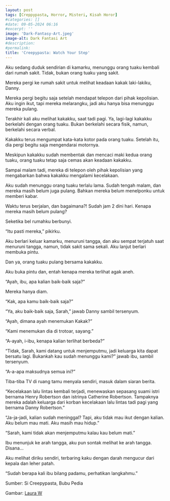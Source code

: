```yaml
---
layout: post
tags: [Creppypasta, Horror, Misteri, Kisah Horor]
#categories: []
#date: 09-05-2024 06:16
#excerpt: ''
image: 'Dark-Fantasy-Art.jpeg'
image-alt: Dark Fantasi Art
#description:
#permalink:
title: 'Creepypasta: Watch Your Step'
---
```





Aku sedang duduk sendirian di kamarku, menunggu orang tuaku kembali dari rumah sakit. Tidak, bukan orang tuaku yang sakit.

Mereka pergi ke rumah sakit untuk melihat keadaan kakak laki-lakiku, Danny.

Mereka pergi begitu saja setelah mendapat telepon dari pihak kepolisian. Aku ingin ikut, tapi mereka melarangku, jadi aku hanya bisa menunggu mereka pulang.

Terakhir kali aku melihat kakakku, saat tadi pagi. Ya, lagi-lagi kakakku berkelahi dengan orang tuaku. Bukan berkelahi secara fisik, namun, berkelahi secara verbal.

Kakakku terus mengumpat kata-kata kotor pada orang tuaku. Setelah itu, dia pergi begitu saja mengendarai motornya.

Meskipun kakakku sudah membentak dan mencaci maki kedua orang tuaku, orang tuaku tetap saja cemas akan keadaan kakakku.

Sampai malam tadi, mereka di telepon oleh pihak kepolisian yang mengabarkan bahwa kakakku mengalami kecelakaan.

Aku sudah menunggu orang tuaku terlalu lama. Sudah tengah malam, dan mereka masih belum juga pulang. Bahkan mereka belum menelponku untuk memberi kabar.

Waktu terus berjalan, dan bagaimana?! Sudah jam 2 dini hari. Kenapa mereka masih belum pulang?

Seketika bel rumahku berbunyi.

“Itu pasti mereka,” pikirku.

Aku berlari keluar kamarku, menuruni tangga, dan aku sempat terjatuh saat menuruni tangga, namun, tidak sakit sama sekali. Aku lanjut berlari membuka pintu.

Dan ya, orang tuaku pulang bersama kakakku.

Aku buka pintu dan, entah kenapa mereka terlihat agak aneh.

“Ayah, ibu, apa kalian baik-baik saja?”

Mereka hanya diam.

“Kak, apa kamu baik-baik saja?”

“Ya, aku baik-baik saja, Sarah,” jawab Danny sambil tersenyum.

“Ayah, dimana ayah menemukan Kakak?”

“Kami menemukan dia di trotoar, sayang.”

“A-ayah, i-ibu, kenapa kalian terlihat berbeda?”

“Tidak, Sarah, kami datang untuk menjemputmu, jadi keluarga kita dapat bersatu lagi. Bukankah kau sudah menunggu kami?” jawab ibu, sambil tersenyum.

“A-a-apa maksudnya semua ini?”

Tiba-tiba TV di ruang tamu menyala sendiri, masuk dalam siaran berita.

“Kecelakaan lalu lintas kembali terjadi, menewaskan sepasang suami istri bernama Henry Robertson dan istrinya Catherine Robertson. Tampaknya mereka adalah keluarga dari korban kecelakaan lalu lintas tadi pagi yang bernama Danny Robertson.”

“Ja-ja-jadi, kalian sudah meninggal? Tapi, aku tidak mau ikut dengan kalian. Aku belum mau mati. Aku masih mau hidup.”

“Sarah, kami tidak akan menjemputmu kalau kau belum mati.”

Ibu menunjuk ke arah tangga, aku pun sontak melihat ke arah tangga. Disana...

Aku melihat diriku sendiri, terbaring kaku dengan darah mengucur dari kepala dan leher patah.

“Sudah berapa kali ibu bilang padamu, perhatikan langkahmu.”




Sumber: Si Creepypasta, Bubu Pedia

Gambar: [Laura W](https://www.pinterest.es/LauraWCO/)
